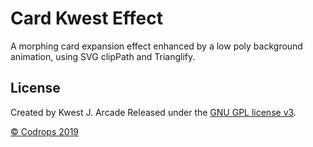 # Card Kwest Effect

A morphing card expansion effect enhanced by a low poly background animation, using SVG clipPath and Trianglify.


## License

Created by Kwest J. Arcade Released under the [GNU GPL license v3](https://www.gnu.org/licenses/gpl-3.0.html).



[© Codrops 2019](http://questjayjay@gmail.com)


